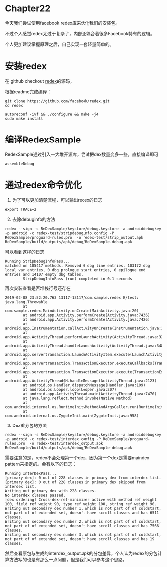 # Chapter22
今天我们尝试使用facebook redex库来优化我们的安装包。

不过个人感觉redex太过于复杂了，内部还耦合着很多Facebook特有的逻辑。

个人更加建议掌握原理之后，自己实现一套轻量简单的。

安装redex
=======
在 github checkout [redex](https://github.com/facebook/redex)的源码，

根据readme完成编译：
```
git clone https://github.com/facebook/redex.git
cd redex

autoreconf -ivf && ./configure && make -j4
sudo make install
```

编译RedexSample
=============
RedexSample通过引入一大堆开源库，尝试把dex数量变多一些。直接编译即可
```
assembleDebug
```

通过redex命令优化
===========

1. 为了可以更加清楚流程，可以输出redex的日志
```
export TRACE=2
```

2. 去除debuginfo的方法
```
redex --sign -s ReDexSample/keystore/debug.keystore -a androiddebugkey -p android -c redex-test/stripdebuginfo.config -P ReDexSample/proguard-rules.pro  -o redex-test/strip_output.apk ReDexSample/build/outputs/apk/debug/ReDexSample-debug.apk

```

可以看到这样的日志
```
Running StripDebugInfoPass...
matched on 105417 methods. Removed 0 dbg line entries, 103172 dbg local var entries, 0 dbg prologue start entries, 0 epilogue end entries and 14107 empty dbg tables.
        StripDebugInfoPass (run) completed in 0.1 seconds

```

再次安装查看是否堆栈行号还存在
```
2019-02-08 23:52:20.763 13117-13117/com.sample.redex E/test: java.lang.Throwable
        at com.sample.redex.MainActivity.onCreate(MainActivity.java:20)
        at android.app.Activity.performCreate(Activity.java:7436)
        at android.app.Activity.performCreate(Activity.java:7426)
        at android.app.Instrumentation.callActivityOnCreate(Instrumentation.java:1286)
        at android.app.ActivityThread.performLaunchActivity(ActivityThread.java:3279)
        at android.app.ActivityThread.handleLaunchActivity(ActivityThread.java:3484)
        at android.app.servertransaction.LaunchActivityItem.execute(LaunchActivityItem.java:86)
        at android.app.servertransaction.TransactionExecutor.executeCallbacks(TransactionExecutor.java:108)
        at android.app.servertransaction.TransactionExecutor.execute(TransactionExecutor.java:68)
        at android.app.ActivityThread$H.handleMessage(ActivityThread.java:2123)
        at android.os.Handler.dispatchMessage(Handler.java:109)
        at android.os.Looper.loop(Looper.java:207)
        at android.app.ActivityThread.main(ActivityThread.java:7470)
        at java.lang.reflect.Method.invoke(Native Method)
        at com.android.internal.os.RuntimeInit$MethodAndArgsCaller.run(RuntimeInit.java:524)
        at com.android.internal.os.ZygoteInit.main(ZygoteInit.java:958)

```

3. Dex重分包的方法
```
redex --sign -s ReDexSample/keystore/debug.keystore -a androiddebugkey -p android -c redex-test/interdex.config -P ReDexSample/proguard-rules.pro  -o redex-test/interdex_output.apk ReDexSample/build/outputs/apk/debug/ReDexSample-debug.apk

```

需要注意的是，redex不会处理第一个dex，因为第一个dex是需要maindex pattern来指定的。会有以下的日志：

```
Running InterDexPass...
[primary dex]: 0 out of 228 classes in primary dex from interdex list.
[primary dex]: 0 out of 228 classes in primary dex skipped from interdex list.
Writing out primary dex with 228 classes.
No interdex classes passed.
[dex ordering] Cross-dex-ref-minimizer active with method ref weight 100, field ref weight 90, type ref weight 100, string ref weight 90.
Writing out secondary dex number 1, which is not part of of coldstart, not part of of extended set, doesn't have scroll classes and has 6511 classes.
Writing out secondary dex number 2, which is not part of of coldstart, not part of of extended set, doesn't have scroll classes and has 7566 classes.
Writing out secondary dex number 3, which is not part of of coldstart, not part of of extended set, doesn't have scroll classes and has 19 classes.

```

然后查看原包与生成的interdex_output.apk的分包差异，个人认为redex的分包计算方法写的也是有那么一点问题，但是我们可以参考这个思路。